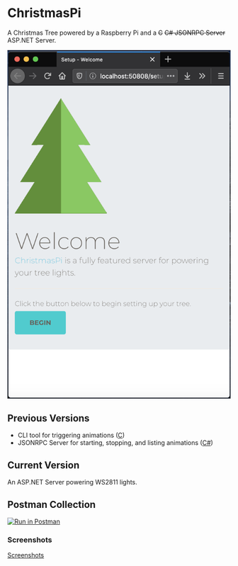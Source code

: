 # ChristmasPi

A Christmas Tree powered by a Raspberry Pi and a ~~C~~   ~~C# JSONRPC Server~~    ASP.NET Server.

![Main Screenshot](/screenshots/setup_main.png)

## Previous Versions

- CLI tool for triggering animations ([C](old/firstAttempt/))
- JSONRPC Server for starting, stopping, and listing animations ([C#](old/JSONRPPC%20Server/))

## Current Version

An ASP.NET Server powering WS2811 lights.

## Postman Collection

[![Run in Postman](https://run.pstmn.io/button.svg)](https://app.getpostman.com/run-collection/af9b1e975ca37c2f948b)

### Screenshots

[Screenshots](/screenshots/README.md)